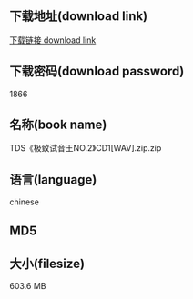 ## 下载地址(download link)
[下载链接 download link](https://voluble-croquembouche-d321dc.netlify.app/?s=TDS%E3%80%8A%E6%9E%81%E8%87%B4%E8%AF%95%E9%9F%B3%E7%8E%8BNO.2%E3%80%8BCD1%5BWAV%5D.zip)

## 下载密码(download password)
1866

## 名称(book name)
TDS《极致试音王NO.2》CD1[WAV].zip.zip

## 语言(language)
chinese

## MD5


## 大小(filesize)
603.6 MB
